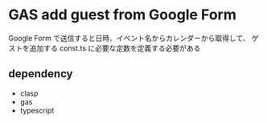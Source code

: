 # GAS add guest from Google Form
Google Form で送信すると日時、イベント名からカレンダーから取得して、
ゲストを追加する
const.ts に必要な定数を定義する必要がある

## dependency
- clasp
- gas
- typescript